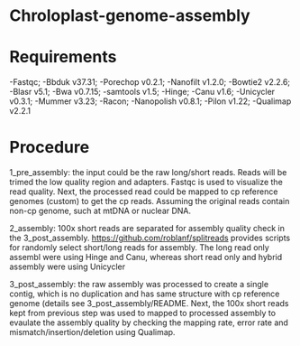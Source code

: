# Chroloplast-genome-assembly

# Requirements
-Fastqc;
-Bbduk v37.31;
-Porechop v0.2.1;
-Nanofilt v1.2.0;
-Bowtie2 v2.2.6;
-Blasr v5.1;
-Bwa v0.7.15;
-samtools v1.5;
-Hinge;
-Canu v1.6;
-Unicycler v0.3.1;
-Mummer v3.23;
-Racon;
-Nanopolish v0.8.1;
-Pilon v1.22;
-Qualimap v2.2.1

# Procedure
1_pre_assembly: the input could be the raw long/short reads. Reads will be trimed the low quality region and adapters. Fastqc is used to visualize the read quality. Next, the processed read could be mapped to cp reference genomes (custom) to get the cp reads. Assuming the original reads contain non-cp genome, such at mtDNA or nuclear DNA.

2_assembly: 100x short reads are separated for assembly quality check in the 3_post_assembly. https://github.com/roblanf/splitreads provides scripts for randomly select short/long reads for assembly. The long read only assembl were using Hinge and Canu, whereas short read only and hybrid assembly were using Unicycler

3_post_assembly: the raw assembly was processed to create a single contig, which is no duplication and has same structure with cp reference genome (details see 3_post_assembly/README. Next, the 100x short reads kept from previous step was used to mapped to processed assembly to evaulate the assembly quality by checking the mapping rate, error rate and mismatch/insertion/deletion using Qualimap. 
